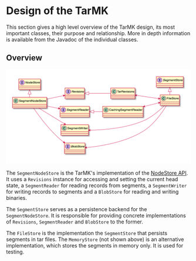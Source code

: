 <!--
  Licensed to the Apache Software Foundation (ASF) under one or more
  contributor license agreements.  See the NOTICE file distributed with
  this work for additional information regarding copyright ownership.
  The ASF licenses this file to You under the Apache License, Version 2.0
  (the "License"); you may not use this file except in compliance with
  the License.  You may obtain a copy of the License at

    http://www.apache.org/licenses/LICENSE-2.0

  Unless required by applicable law or agreed to in writing, software
  distributed under the License is distributed on an "AS IS" BASIS,
  WITHOUT WARRANTIES OR CONDITIONS OF ANY KIND, either express or implied.
  See the License for the specific language governing permissions and
  limitations under the License.
-->
# Design of the TarMK
 
This section gives a high level overview of the TarMK design, its most important classes, their purpose and relationship. More in depth information is available from the Javadoc of the individual classes.   

## Overview

![Overview of a TAR file](tarmk-classes.png)

The `SegmentNodeStore` is the TarMK's implementation of the [NodeStore API](../overview.html). It uses a `Revisions` instance for accessing and setting the current head state, a `SegmentReader` for reading records from segments, a `SegmentWriter` for writing records to segments and a `BlobStore` for reading and writing binaries. 

The `SegmentStore` serves as a persistence backend for the `SegmentNodeStore`. It is responsible for providing concrete implementations of `Revisions`, `SegmentReader` and `BlobStore` to the former.  

The `FileStore` is the implementation the `SegmentStore` that persists segments in tar files. The `MemoryStore` (not shown above) is an alternative implementation, which stores the segments in memory only. It is used for testing. 
